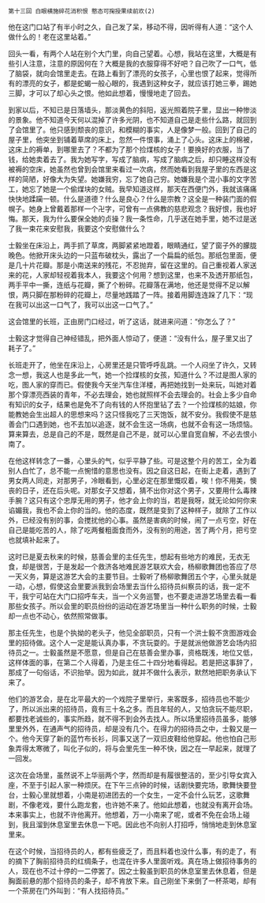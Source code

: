     第十三回 白眼横施碎花消积恨 憨态可掬授果续前欢(2) 

   他在这门口站了有半小时之久，自己发了呆，移动不得，因听得有人道：“这个人做什么的！老在这里站着。”

   回头一看，有两个人站在别个大门里，向自己望着。心想，我站在这里，大概是有些引人注意，注意的原因何在？大概是我的衣服穿得不好吧？自己吹了一口气，低了脑袋，就向会馆里走去。在路上看到了漂亮的女孩子，心里也恨了起来，觉得所有的漂亮的女子，都是蛇蝎一般心眼的，我遇到这种女子，就应该打她三拳，踢她三脚，才可以了却心头之恨。他如此想着，慢慢地走了回去。

   到家以后，不知已是日落墙头，那淡黄色的斜阳，返光照着院子里，显出一种惨淡的景象。他不知道今天何以混掉了许多光阴，也不知道自己是走些什么路，就回到了会馆里了。他只感到颓丧的意识，和模糊的事实，人是像梦一般。回到了自己的屋子里，他突坐到铺着草席的床上，忽然一件恨事，涌上了心头。这床上的棉被，这床上的褥单，到哪里去了？不都为了那个捡煤核的女子！要换好的衣服，当了钱，给她卖着去了。我为她写字，写成了脑病，写成了脑病之后，却只睡这样没有被褥的空床，她虽然也曾到会馆里来看过一次病，然而她看到我屋子里的东西是这样的简陋，好像大为失望。她嫌我穷，忘了她自己穷。她嫌我是个混小事的文字苦工，她忘了她是一个偷煤块的女贼。我早知道这样，那天在西便门外，我就该痛痛快快地蹂躏一顿。什么是道德？什么是良心？什么是宗教？这全是一种装门面的假幌子。她身上曾戴着那样一个卍字，可曾有一点佛教的慈悲观念？我好恨，我也好悔。那天，我为什么要保全她的贞操？我一条性命，几乎送在她手里，她不过是送了我一束花来安慰我，我要这个安慰做什么？

   士毅坐在床沿上，两手抓了草席，两脚紧紧地蹬着，眼睛通红，望了窗子外的朦胧晚色。他掀开床头边的一只蓝布破枕头，露出了一个扁扁的纸包。那纸包里面，便是几十片花瓣。那是小南送来的残花，不忍抛弃，留在这里的。自己重视着人家送来的花，人家却轻视着我本人，我要这个何用？想到这里，也来不及透开那纸包，两手平中一撕，连纸与花瓣，撕了个粉碎。花瓣落在满地，他还是觉得不足以解恨，两只脚在那粉碎的花瓣上，尽量地践踏了一阵。接着用脚连连跺了几下：“现在我可以出这一口气了，我可以出这一口气了。”

   这会馆里的长班，正由房门口经过，听了这话，就进来问道：“你怎么了？”

   士毅这才觉得自己神经错乱，把外面人惊动了，便道：“没有什么，屋子里又出了耗子了。”

   长班走开了，他坐在床沿上，心房里还是只管呼呼乱跳。一个人闷坐了许久，又转念一想，我这人也是多此一气，她一个捡煤核的女孩，知道什么？不过是图人家的吃，图人家的穿而已。假使我今天坐汽车住洋楼，再把她找到一处来玩，叫她对着那个穿漂亮西装的青年，不必去理会，她也就照样不会去理会的。社会上多少自命有知识的女子，结果也是免不了向有钱的人怀抱里钻了去？一个捡煤核的姑娘，你能教她会生出超人的思想来吗？这只怪我吃了三天饱饭，就不安分。我假使不是慈善会门口遇到她，也不去加以追逐，就不会生这一场病，也就不会有这一场烦恼。算来算去，总是自己的不是，既然是自己不是，就可以心里自宽自解，不必去恨小南了。

   在他这样转念了一番，心里头的气，似乎平静了些。可是这整个月的苦工，全为着别人白忙了，总不能一点惋惜的意思也没有。因之自这日起，在街上走着，遇到了男女两人同走，对那男子，冷眼看到，心里必定在那里慨叹着，唉！你不用美，懊丧的日子，还在后头呢。对那女子又想着，猜不出你对这个男子，又要用什么毒辣手腕？这只有这个忠厚无用的男子，他才会上你的当，若是我呀，就无论如何你来谄媚我，我也不会上你的当的。他的态度，既然是变到了这种样子，就除了工作以外，已经没有别的事，会搅扰他的心事。虽然是害病的时候，闹了一点亏空，好在自己是能吃苦的人，除了吃两餐粗面食而外，没有别的用途，苦了两个月，把亏空也就填补起来了。

   这时已是夏去秋来的时候，慈善会里的主任先生，想起有些地方的难民，无衣无食，却是很苦，于是发起一个救济各地难民游艺联欢大会，杨柳歌舞团也答应了尽一天义务，算是这游艺大会的主要节目。士毅听了杨柳歌舞团五个字，心里头就是一动，心想，假使这会里要派我到会场里去当什么招待员纠察员的话，我一定不干，我宁可站在大门口招呼车夫，当一个义务巡警，也不要走进游艺场里去看一看那些女孩子。所以会里的职员纷纷的运动在游艺场里当一种什么职务的时候，士毅却一点也不动心，依然照常做事。

   那主任先生，也是个执拗的老头子，他见全部职员，只有一个洪士毅不贪图游戏会里的招待做。这个人一定是能认真办事，不贪玩耍的。于是就派他做游艺会场内招待员之一。士毅虽然是不愿意，但是自己在慈善会里办事，资格既浅，地位又低，这样体面的事，在第二个人得着，乃是主任二十四分地看得起。若是把这事辞了，那成了一句俗话，不识抬举。因为如此，就并不做什么表示，默然地把职务承认下来了。

   他们的游艺会，是在北平最大的一个戏院子里举行，来客既多，招待员也不能少了，所以派出来的招待员，竟有三十名之多。而且年轻的人，又怕贪玩不能尽职，都要找老诚些的，事实所趋，就不得不到会外去找人。所以场里招待员虽多，能够里里外外，在通声气的招待员，却是没有几个。在得力的招待员之中，士毅又是一个。他今天穿了新的蓝竹布长衫，同事又送了一双旧皮鞋给他穿起。他也怕自己形象弄得太寒微了，叫化子似的，将与会里先生一种不快，因之在一早起来，就理了一回发。

   这次在会场里，虽然说不上华丽两个字，然而却是有履很整洁的，至少引导女宾入座，不至于引起人家一种烦厌。在下午三点钟的时候，话剧快要完场，歌舞快要登台，士毅心里就想着，小南是初进团去的一个女生，一定不会什么玩艺，这歌舞剧，不像老戏，要什么跑龙套，也许她不来了。他如此想着，也就没有离开会场。本来事实上，也就不许他离开。他想着，万一小南来了呢，或者不免在会场上碰到，我且溜到休息室里去休息一下吧。因此也不向别人打招呼，悄悄地走到休息室里来。

   在这个时候，当招待员的人，都有些疲乏了，而且料着也没什么事，有的走了，有的摘下了胸前招待员的红绸条子，也混在许多人里面听戏。真在场上做招待事务的人，现在也不过十停的一二停罢了。因之士毅虽到职员的休息室里去休息着，但是胸面前悬的那个招待员的条子，却不肯放下来。自己刚坐下来倒了一杯茶喝，却有一个茶房在门外叫到：“有人找招待员。”

